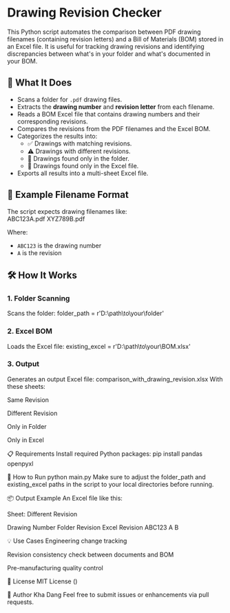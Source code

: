 # Drawing Revision Checker

This Python script automates the comparison between PDF drawing filenames (containing revision letters) and a Bill of Materials (BOM) stored in an Excel file. It is useful for tracking drawing revisions and identifying discrepancies between what's in your folder and what's documented in your BOM.

## 📂 What It Does

- Scans a folder for `.pdf` drawing files.
- Extracts the **drawing number** and **revision letter** from each filename.
- Reads a BOM Excel file that contains drawing numbers and their corresponding revisions.
- Compares the revisions from the PDF filenames and the Excel BOM.
- Categorizes the results into:
  - ✅ Drawings with matching revisions.
  - ⚠️ Drawings with different revisions.
  - 📁 Drawings found only in the folder.
  - 📄 Drawings found only in the Excel file.
- Exports all results into a multi-sheet Excel file.

## 🧪 Example Filename Format

The script expects drawing filenames like:  
ABC123A.pdf
XYZ789B.pdf

Where:
- `ABC123` is the drawing number
- `A` is the revision

## 🛠 How It Works

### 1. Folder Scanning
Scans the folder:
folder_path = r'D:\path\to\your\folder'
### 2. Excel BOM
Loads the Excel file:
existing_excel = r'D:\path\to\your\BOM.xlsx'
### 3. Output
Generates an output Excel file:
comparison_with_drawing_revision.xlsx
With these sheets:

Same Revision

Different Revision

Only in Folder

Only in Excel

📋 Requirements
Install required Python packages:
pip install pandas openpyxl

🚀 How to Run
python main.py
Make sure to adjust the folder_path and existing_excel paths in the script to your local directories before running.

📦 Output Example
An Excel file like this:

Sheet: Different Revision

Drawing Number	Folder Revision	Excel Revision
ABC123	A	B

💡 Use Cases
Engineering change tracking

Revision consistency check between documents and BOM

Pre-manufacturing quality control

📄 License
MIT License ()

👤 Author
Kha Dang
Feel free to submit issues or enhancements via pull requests.


